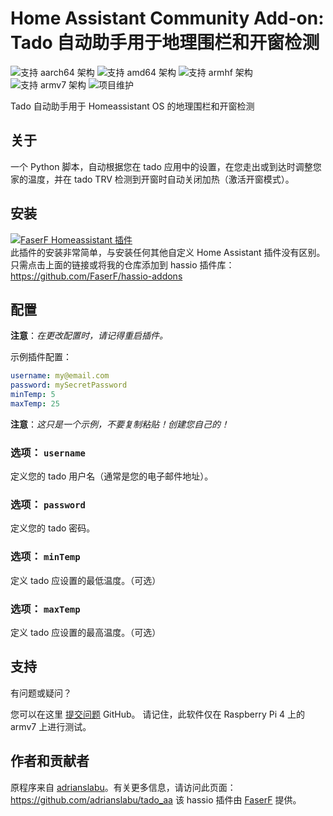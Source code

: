 # Home Assistant Community Add-on: Tado 自动助手用于地理围栏和开窗检测
![支持 aarch64 架构][aarch64-shield] ![支持 amd64 架构][amd64-shield] ![支持 armhf 架构][armhf-shield] ![支持 armv7 架构][armv7-shield]
![项目维护][maintenance-shield]

Tado 自动助手用于 Homeassistant OS 的地理围栏和开窗检测

## 关于

一个 Python 脚本，自动根据您在 tado 应用中的设置，在您走出或到达时调整您家的温度，并在 tado TRV 检测到开窗时自动关闭加热（激活开窗模式）。

## 安装

[![FaserF Homeassistant 插件](https://my.home-assistant.io/badges/supervisor_add_addon_repository.svg)](https://my.home-assistant.io/redirect/supervisor_add_addon_repository/?repository_url=https%3A%2F%2Fgithub.com%2FFaserF%2Fhassio-addons)
<br />
此插件的安装非常简单，与安装任何其他自定义 Home Assistant 插件没有区别。<br />
只需点击上面的链接或将我的仓库添加到 hassio 插件库： <https://github.com/FaserF/hassio-addons>

## 配置

**注意**：_在更改配置时，请记得重启插件。_

示例插件配置：

```yaml
username: my@email.com
password: mySecretPassword
minTemp: 5
maxTemp: 25
```

**注意**：_这只是一个示例，不要复制粘贴！创建您自己的！_

### 选项： `username`

定义您的 tado 用户名（通常是您的电子邮件地址）。

### 选项： `password`

定义您的 tado 密码。

### 选项： `minTemp`

定义 tado 应设置的最低温度。（可选）

### 选项： `maxTemp`

定义 tado 应设置的最高温度。（可选）

## 支持

有问题或疑问？

您可以在这里 [提交问题][issue] GitHub。
请记住，此软件仅在 Raspberry Pi 4 上的 armv7 上进行测试。

## 作者和贡献者

原程序来自 [adrianslabu]。有关更多信息，请访问此页面： <https://github.com/adrianslabu/tado_aa>
该 hassio 插件由 [FaserF] 提供。

[maintenance-shield]: https://img.shields.io/maintenance/yes/2024.svg
[aarch64-shield]: https://img.shields.io/badge/aarch64-yes-green.svg
[amd64-shield]: https://img.shields.io/badge/amd64-yes-green.svg
[armhf-shield]: https://img.shields.io/badge/armhf-yes-green.svg
[armv7-shield]: https://img.shields.io/badge/armv7-yes-green.svg
[FaserF]: https://github.com/FaserF/
[issue]: https://github.com/FaserF/hassio-addons/issues
[adrianslabu]: https://github.com/adrianslabu